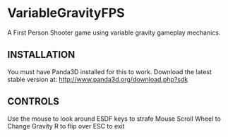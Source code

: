 VariableGravityFPS
==================

A First Person Shooter game using variable gravity gameplay mechanics.

INSTALLATION
--------
You must have Panda3D installed for this to work. Download the latest stable version at:
http://www.panda3d.org/download.php?sdk

CONTROLS
--------
Use the mouse to look around
ESDF keys to strafe
Mouse Scroll Wheel to Change Gravity
R to flip over
ESC to exit
